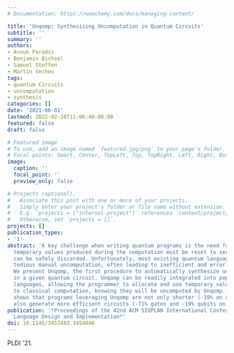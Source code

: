 ```yaml
---
# Documentation: https://wowchemy.com/docs/managing-content/

title: 'Unqomp: Synthesizing Uncomputation in Quantum Circuits'
subtitle: ''
summary: ''
authors:
- Anouk Paradis
- Benjamin Bichsel
- Samuel Steffen
- Martin Vechev
tags:
- quantum Circuits
- uncomputation
- synthesis
categories: []
date: '2021-06-01'
lastmod: 2022-02-28T11:06:40-06:00
featured: false
draft: false

# Featured image
# To use, add an image named `featured.jpg/png` to your page's folder.
# Focal points: Smart, Center, TopLeft, Top, TopRight, Left, Right, BottomLeft, Bottom, BottomRight.
image:
  caption: ''
  focal_point: ''
  preview_only: false

# Projects (optional).
#   Associate this post with one or more of your projects.
#   Simply enter your project's folder or file name without extension.
#   E.g. `projects = ["internal-project"]` references `content/project/deep-learning/index.md`.
#   Otherwise, set `projects = []`.
projects: []
publication_types:
- '1'
abstract: 'A key challenge when writing quantum programs is the need for uncomputation:
  temporary values produced during the computation must be reset to zero before they
  can be safely discarded. Unfortunately, most existing quantum languages require
  tedious manual uncomputation, often leading to inefficient and error-prone programs.
  We present Unqomp, the first procedure to automatically synthesize uncomputation
  in a given quantum circuit. Unqomp can be readily integrated into popular quantum
  languages, allowing the programmer to allocate and use temporary values analogously
  to classical computation, knowing they will be uncomputed by Unqomp. Our evaluation
  shows that programs leveraging Unqomp are not only shorter (-19% on average), but
  also generate more efficient circuits (-71% gates and -19% qubits on average).'
publication: '*Proceedings of the 42nd ACM SIGPLAN International Conference on Programming
  Language Design and Implementation*'
doi: 10.1145/3453483.3454040
---
```

PLDI '21. 
